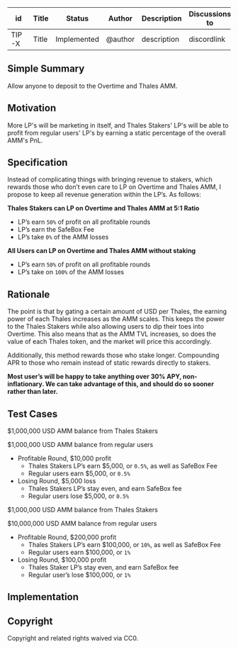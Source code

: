 
| id      | Title | Status | Author | Description | Discussions to | Created |
| ----------- | ----------- | ----------- | ----------- | ----------- | ----------- | ----------- |
| TIP-X | Title | Implemented | @author | description | discordlink | 2021-01-01

## Simple Summary
Allow anyone to deposit to the Overtime and Thales AMM. 


## Motivation
More LP's will be marketing in itself, and Thales Stakers' LP's will be able to profit from regular users' LP's by earning a static percentage of the overall AMM's PnL.

## Specification
Instead of complicating things with bringing revenue to stakers, which rewards those who don’t even care to LP on Overtime and Thales AMM, I propose to keep all revenue generation within the LP’s. As follows:

**Thales Stakers can LP on Overtime and Thales AMM at 5:1 Ratio** 

- LP’s earn `50%` of profit on all profitable rounds
- LP’s earn the SafeBox Fee
- LP’s take `0%` of the AMM losses

**All Users can LP on Overtime and Thales AMM without staking**

- LP’s earn `50%` of profit on all profitable rounds
- LP’s take on `100%` of the AMM losses

## Rationale
The point is that by gating a certain amount of USD per Thales, the earning power of each Thales increases as the AMM scales. This keeps the power to the Thales Stakers while also allowing users to dip their toes into Overtime. This also means that as the AMM TVL increases, so does the value of each Thales token, and the market will price this accordingly.

Additionally, this method rewards those who stake longer. Compounding APR to those who remain instead of static rewards directly to stakers.

**Most user’s will be happy to take anything over 30% APY, non-inflationary. We can take advantage of this, and should do so sooner rather than later.**

## Test Cases
$1,000,000 USD AMM balance from Thales Stakers

$1,000,000 USD AMM balance from regular users

- Profitable Round, $10,000 profit
    - Thales Stakers LP’s earn $5,000, or `0.5%`, as well as SafeBox Fee
    - Regular users earn $5,000, or `0.5%`
- Losing Round, $5,000 loss
    - Thales Stakers LP’s stay even, and earn SafeBox fee
    - Regular users lose $5,000, or `0.5%`

$1,000,000 USD AMM balance from Thales Stakers

$10,000,000 USD AMM balance from regular users

- Profitable Round, $200,000 profit
    - Thales Stakers LP’s earn $100,000, or `10%`, as well as SafeBox Fee
    - Regular users earn $100,000, or `1%`
- Losing Round, $100,000 profit
    - Thales Staker LP’s stay even, and earn SafeBox fee
    - Regular user’s lose $100,000, or `1%`

## Implementation


## Copyright

Copyright and related rights waived via CC0.
